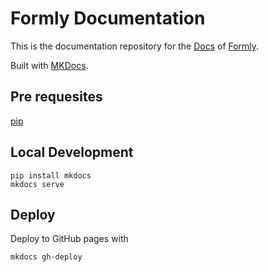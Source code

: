 # Formly Documentation

This is the documentation repository for the [Docs](https://docs.formlyapp.com/) of [Formly](https://formlyapp.com/).

Built with [MKDocs](https://www.mkdocs.org/).

## Pre requesites
[pip](https://pip.pypa.io/)

## Local Development

```
pip install mkdocs
mkdocs serve
```

## Deploy

Deploy to GitHub pages with

```
mkdocs gh-deploy
```